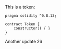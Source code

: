 This is a token: 

```
pragma solidity ^0.8.13;

contract Token {
    constructor() { }
}

```

Another update 26